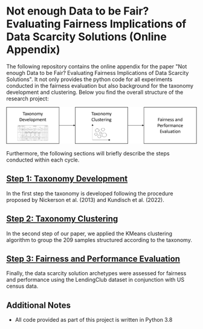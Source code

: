 # Not enough Data to be Fair? Evaluating Fairness Implications of Data Scarcity Solutions (Online Appendix)

The following repository contains the online appendix for the paper "Not enough Data to be Fair? Evaluating Fairness Implications of Data Scarcity Solutions". It not only provides the python code for all experiments conducted in the fairness evaluation but also background for the taxonomy development and clustering. Below you find the overall structure of the research project:

![project outline](researchProcess.png)

Furthermore, the following sections will briefly describe the steps conducted within each cycle.

## [Step 1: Taxonomy Development](Step1_TaxonomyDevelopment/README.md)
In the first step the taxonomy is developed following the procedure proposed by Nickerson et al. (2013) and Kundisch et al. (2022).

## [Step 2: Taxonomy Clustering](Step2_TaxonomyClustering/README.md)
In the second step of our paper, we applied the KMeans clustering algorithm to group the 209 samples structured according to the taxonomy.

## [Step 3: Fairness and Performance Evaluation](Step3_FairnessAndPerformanceEvaluation/README.md)
Finally, the data scarcity solution archetypes were assessed for fairness and performance using the LendingClub dataset in conjunction with US census data.

## Additional Notes
- All code provided as part of this project is written in Python 3.8